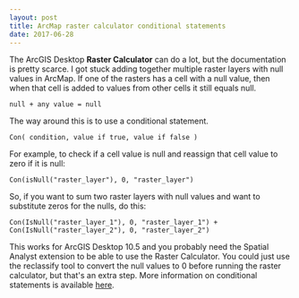 ```yaml
---
layout: post
title: ArcMap raster calculator conditional statements
date: 2017-06-28
---
```


The ArcGIS Desktop **Raster Calculator** can do a lot, but the documentation is pretty scarce. I got stuck adding together multiple raster layers with null values in ArcMap. If one of the rasters has a cell with a null value, then when that cell is added to values from other cells it still equals null.

`null + any value = null`

The way around this is to use a conditional statement.

`Con( condition, value if true, value if false )`

For example, to check if a cell value is null and reassign that cell value to zero if it is null:

`Con(isNull("raster_layer"), 0, "raster_layer")`

So, if you want to sum two raster layers with null values and want to substitute zeros for the nulls, do this:


`Con(IsNull("raster_layer_1"), 0, "raster_layer_1") + Con(IsNull("raster_layer_2"), 0, "raster_layer_2")`


This works for ArcGIS Desktop 10.5 and you probably need the Spatial Analyst extension to be able to use the Raster Calculator. You could just use the reclassify tool to convert the null values to 0 before running the raster calculator, but that's an extra step. More information on conditional statements is available [here](http://desktop.arcgis.com/en/arcmap/latest/tools/spatial-analyst-toolbox/conditional-evaluation-with-con.htm).
